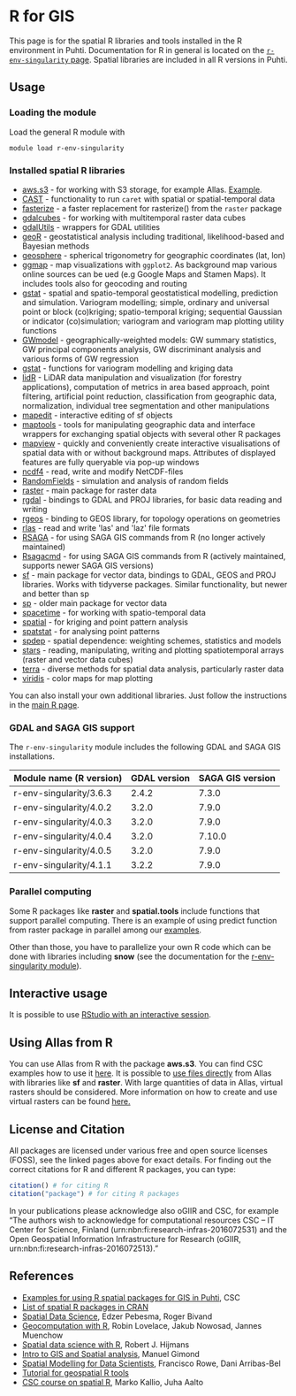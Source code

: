 # R for GIS

This page is for the spatial R libraries and tools installed in the R environment in Puhti. Documentation for R in general is located on the [`r-env-singularity` page](r-env-singularity.md). Spatial libraries are included in all R versions in Puhti.

## Usage

### Loading the module

Load the general R module with

```
module load r-env-singularity
```

### Installed spatial R libraries

* [aws.s3](https://cran.r-project.org/web/packages/aws.s3/) - for working with S3 storage, for example Allas. [Example](https://github.com/csc-training/geocomputing/blob/master/R/allas/working_with_allas_from_R_S3.R).
* [CAST](https://cran.r-project.org/web/packages/CAST/index.html) - functionality to run `caret` with spatial or spatial-temporal data
* [fasterize](https://cran.r-project.org/web/packages/fasterize/index.html) -  a faster replacement for rasterize() from the `raster` package 
* [gdalcubes](https://cran.r-project.org/web/packages/gdalcubes/index.html) - for working with multitemporal raster data cubes
* [gdalUtils](https://cran.r-project.org/web/packages/gdalUtils/index.html) - wrappers for GDAL utilities
* [geoR](https://cran.r-project.org/web/packages/geoR/index.html) - geostatistical analysis including traditional, likelihood-based and Bayesian methods
* [geosphere](https://cran.r-project.org/web/packages/geosphere/index.html) - spherical trigonometry for geographic coordinates (lat, lon)
* [ggmap](https://cran.r-project.org/web/packages/ggmap/index.html) - map visualizations with `ggplot2`. As background map various online sources can be ued (e.g Google Maps and Stamen Maps). It includes tools also for geocoding and routing
* [gstat](https://cran.r-project.org/web/packages/gstat/index.html) - spatial and spatio-temporal geostatistical modelling, prediction and simulation. Variogram modelling; simple, ordinary and universal point or block (co)kriging; spatio-temporal kriging; sequential Gaussian or indicator (co)simulation; variogram and variogram map plotting utility functions
* [GWmodel](https://cran.r-project.org/web/packages/GWmodel/index.html) - geographically-weighted models: GW summary statistics, GW principal components analysis, GW discriminant analysis and various forms of GW regression
* [gstat](https://cran.r-project.org/web/packages/gstat/index.html) - functions for variogram modelling and kriging data 
* [lidR](https://cran.r-project.org/web/packages/lidR/index.html) - LiDAR data manipulation and visualization (for forestry applications), computation of metrics in area based approach, point filtering, artificial point reduction, classification from geographic data, normalization, individual tree segmentation and other manipulations
* [mapedit](https://cran.r-project.org/web/packages/mapedit/index.html) - interactive editing of sf objects
* [maptools](https://cran.r-project.org/web/packages/maptools/index.html) - tools for manipulating geographic data and interface wrappers for exchanging spatial objects with several other R packages
* [mapview](https://cran.r-project.org/web/packages/mapview/index.html) - quickly and conveniently create interactive visualisations of spatial data with or without background maps. Attributes of displayed features are fully queryable via pop-up windows
* [ncdf4](https://cran.r-project.org/web/packages/ncdf4/index.html) - read, write and modify NetCDF-files
* [RandomFields](https://cran.r-project.org/web/packages/RandomFields/index.html) - simulation and analysis of random fields
* [raster](https://cran.r-project.org/web/packages/raster/index.html) - main package for raster data
* [rgdal](https://cran.r-project.org/web/packages/rgdal/index.html) - bindings to GDAL and PROJ libraries, for basic data reading and writing
* [rgeos](https://cran.r-project.org/web/packages/rgeos/index.html) - binding to GEOS library, for topology operations on geometries
* [rlas](https://cran.r-project.org/web/packages/rlas/index.html) - read and write 'las' and 'laz' file formats
* [RSAGA](https://cran.r-project.org/web/packages/RSAGA/index.html) - for using SAGA GIS commands from R (no longer actively maintained)
* [Rsagacmd](https://cran.r-project.org/web/packages/Rsagacmd/index.html) - for using SAGA GIS commands from R (actively maintained, supports newer SAGA GIS versions)
* [sf](https://cran.r-project.org/web/packages/sf/index.html) - main package for vector data, bindings to GDAL, GEOS and PROJ libraries. Works with tidyverse packages. Similar functionality, but newer and better than sp
* [sp](https://cran.r-project.org/web/packages/sp/index.html) - older main package for vector data
* [spacetime](https://cran.r-project.org/web/packages/spacetime/index.html) - for working with spatio-temporal data
* [spatial](https://cran.r-project.org/web/packages/spatial/index.html) - for kriging and point pattern analysis
* [spatstat](https://cran.r-project.org/web/packages/spatstat/index.html) - for analysing point patterns
* [spdep](https://cran.r-project.org/web/packages/spdep/index.html) - spatial dependence: weighting schemes, statistics and models
* [stars](https://cran.r-project.org/web/packages/stars/index.html) - reading, manipulating, writing and plotting spatiotemporal arrays (raster and vector data cubes)
* [terra](https://cran.r-project.org/web/packages/terra/index.html) - diverse methods for spatial data analysis, particularly raster data
* [viridis](https://cran.r-project.org/web/packages/viridis/index.html) - color maps for map plotting

You can also install your own additional libraries. Just follow the instructions in the [main R page](r-env-singularity.md).

### GDAL and SAGA GIS support

The `r-env-singularity` module includes the following GDAL and SAGA GIS installations.

| Module name (R version) | GDAL version | SAGA GIS version | 
| ----------------------- | ------------------- | -------------------- | 
| r-env-singularity/3.6.3 |2.4.2         | 7.3.0                 | 
| r-env-singularity/4.0.2 | 3.2.0         | 7.9.0                 | 
| r-env-singularity/4.0.3 | 3.2.0         | 7.9.0                 |   
| r-env-singularity/4.0.4 | 3.2.0		| 7.10.0		       | 
| r-env-singularity/4.0.5 | 3.2.0		| 7.9.0		       | 
| r-env-singularity/4.1.1 | 3.2.2		| 7.9.0		       | 


### Parallel computing

Some R packages like __raster__ and __spatial.tools__ include functions that support parallel computing. There is an example of using predict function from raster package in parallel among our [examples](https://github.com/csc-training/geocomputing/tree/master/R/raster_predict). 

Other than those, you have to parallelize your own R code which can be done with libraries including __snow__ (see the documentation for the [r-env-singularity module](r-env-singularity.md)).

## Interactive usage

It is possible to use [RStudio with an interactive session](../support/tutorials/rstudio-or-jupyter-notebooks.md).

## Using Allas from R

You can use Allas from R with the package __aws.s3__. You can find CSC examples how to use it [here](https://github.com/csc-training/geocomputing/blob/master/R/allas/working_with_allas_from_R_S3.R). It is possible to [use files directly](gdal.md#using-files-directly-from-allas) from Allas with libraries like __sf__ and __raster__. With large quantities of data in Allas, virtual rasters should be considered. More information on how to create and use virtual rasters can be found [here.](https://research.csc.fi/virtual_rasters)

## License and Citation

All packages are licensed under various free and open source licenses (FOSS), see the linked pages above for exact details.
For finding out the correct citations for R and different R packages, you can type:

```r
citation() # for citing R
citation("package") # for citing R packages
```

In your publications please acknowledge also oGIIR and CSC, for example “The authors wish to acknowledge for computational resources CSC – IT Center for Science, Finland (urn:nbn:fi:research-infras-2016072531) and the Open Geospatial Information Infrastructure for Research (oGIIR, urn:nbn:fi:research-infras-2016072513).”

## References

* [Examples for using R spatial packages for GIS in Puhti](https://github.com/csc-training/geocomputing/tree/master/R), CSC
* [List of spatial R packages in CRAN](https://cran.r-project.org/web/views/Spatial.html)
* [Spatial Data Science](https://keen-swartz-3146c4.netlify.app/), Edzer Pebesma, Roger Bivand
* [Geocomputation with R](https://geocompr.robinlovelace.net/), Robin Lovelace, Jakub Nowosad, Jannes Muenchow
* [Spatial data science with R](https://rspatial.org/index.html), Robert J. Hijmans
* [Intro to GIS and Spatial analysis](https://mgimond.github.io/Spatial/index.html), Manuel Gimond
* [Spatial Modelling for Data Scientists](https://gdsl-ul.github.io/san/), Francisco Rowe, Dani Arribas-Bel
* [Tutorial for geospatial R tools](https://datacarpentry.org/r-raster-vector-geospatial/)
* [CSC course on spatial R](https://www.csc.fi/web/training/-/spatial-data-analysis-with-1), Marko Kallio, Juha Aalto
